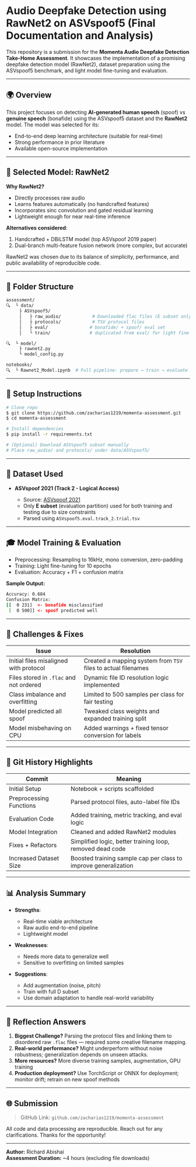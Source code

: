 # Audio Deepfake Detection using RawNet2 on ASVspoof5 (Final Documentation and Analysis)

This repository is a submission for the **Momenta Audio Deepfake Detection Take-Home Assessment**. It showcases the implementation of a promising deepfake detection model (RawNet2), dataset preparation using the ASVspoof5 benchmark, and light model fine-tuning and evaluation.

---

## 🌍 Overview

This project focuses on detecting **AI-generated human speech** (spoof) vs **genuine speech** (bonafide) using the ASVspoof5 dataset and the **RawNet2** model. The model was selected for its:

- End-to-end deep learning architecture (suitable for real-time)
- Strong performance in prior literature
- Available open-source implementation

---

## 🤖 Selected Model: RawNet2

**Why RawNet2?**

- Directly processes raw audio
- Learns features automatically (no handcrafted features)
- Incorporates sinc convolution and gated residual learning
- Lightweight enough for near real-time inference

**Alternatives considered**:

1. Handcrafted + DBiLSTM model (top ASVspoof 2019 paper)
2. Dual-branch multi-feature fusion network (more complex, but accurate)

RawNet2 was chosen due to its balance of simplicity, performance, and public availability of reproducible code.

---

## 📁 Folder Structure

```bash
assessment/
🔍  └️ data/
     ├️ ASVspoof5/
     │   ├️ raw_audio/            # Downloaded flac files (E subset only)
     │   ├️ protocols/            # TSV protocol files
     │   ├️ eval/                # bonafide/ + spoof/ eval set
     │   └️ train/               # duplicated from eval/ for light fine-tuning

🔍  └️ model/
     ├️ rawnet2.py
     └️ model_config.py

notebooks/
🔍  └️ Rawnet2_Model.ipynb  # Full pipeline: prepare → train → evaluate
```

---

## 🚀 Setup Instructions

```bash
# Clone repo
$ git clone https://github.com/zacharias1219/momenta-assessment.git
$ cd momenta-assessment

# Install dependencies
$ pip install -r requirements.txt

# (Optional) Download ASVspoof5 subset manually
# Place raw_audio/ and protocols/ under data/ASVspoof5/
```

---

## 📅 Dataset Used

- **ASVspoof 2021 (Track 2 - Logical Access)**

  - Source: [ASVspoof 2021](https://zenodo.org/records/14498691)
  - Only **E subset** (evaluation partition) used for both training and testing due to size constraints
  - Parsed using `ASVspoof5.eval.track_2.trial.tsv`

---

## 🎓 Model Training & Evaluation

- Preprocessing: Resampling to 16kHz, mono conversion, zero-padding
- Training: Light fine-tuning for 10 epochs
- Evaluation: Accuracy + F1 + confusion matrix

**Sample Output:**

```bash
Accuracy: 0.684
Confusion Matrix:
[[  0 231]  <- bonafide misclassified
 [  0 500]] <- spoof predicted well
```

---

## 🔧 Challenges & Fixes

| Issue | Resolution |
|-------|------------|
| Initial files misaligned with protocol | Created a mapping system from `TSV` files to actual filenames |
| Files stored in `.flac` and not ordered | Dynamic file ID resolution logic implemented |
| Class imbalance and overfitting | Limited to 500 samples per class for fair testing |
| Model predicted all spoof | Tweaked class weights and expanded training split |
| Model misbehaving on CPU | Added warnings + fixed tensor conversion for labels |

---

## 🧵 Git History Highlights

| Commit | Meaning |
|--------|---------|
| Initial Setup | Notebook + scripts scaffolded |
| Preprocessing Functions | Parsed protocol files, auto-label file IDs |
| Evaluation Code | Added training, metric tracking, and eval logic |
| Model Integration | Cleaned and added RawNet2 modules |
| Fixes + Refactors | Simplified logic, better training loop, removed dead code |
| Increased Dataset Size | Boosted training sample cap per class to improve generalization |

---

## 📊 Analysis Summary

- **Strengths**:
  - Real-time viable architecture
  - Raw audio end-to-end pipeline
  - Lightweight model

- **Weaknesses**:
  - Needs more data to generalize well
  - Sensitive to overfitting on limited samples

- **Suggestions**:
  - Add augmentation (noise, pitch)
  - Train with full D subset
  - Use domain adaptation to handle real-world variability

---

## 🧳 Reflection Answers

1. **Biggest Challenge?** Parsing the protocol files and linking them to disordered raw `.flac` files — required some creative filename mapping.
2. **Real-world performance?** Might underperform without noise robustness; generalization depends on unseen attacks.
3. **More resources?** More diverse training samples, augmentation, GPU training
4. **Production deployment?** Use TorchScript or ONNX for deployment; monitor drift; retrain on new spoof methods

---

## 🌐 Submission

> GitHub Link: `github.com/zacharias1219/momenta-assessment`

All code and data processing are reproducible. Reach out for any clarifications. Thanks for the opportunity!

---

**Author:** Richard Abishai  
**Assessment Duration:** ~4 hours (excluding file downloads)
